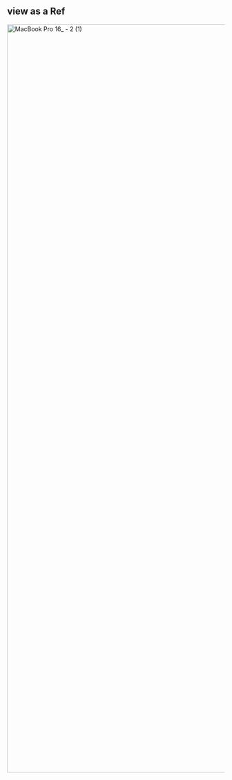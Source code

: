 ## view as a Ref
<img width="1728" alt="MacBook Pro 16_ - 2 (1)" src="https://github.com/user-attachments/assets/07404b7d-ca5a-4736-b5f3-fab603970048">


